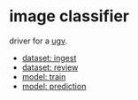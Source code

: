 # image classifier

driver for a [ugv](https://github.com/kamangir/bluer-ugv/blob/main/bluer_ugv/docs/bluer-swallow.md).

- [dataset: ingest](./image-classifier-dataset-ingest.md)
- [dataset: review](./image-classifier-dataset-review.md)
- [model: train](./image-classifier-model-train.md)
- [model: prediction](./image-classifier-model-prediction.md)